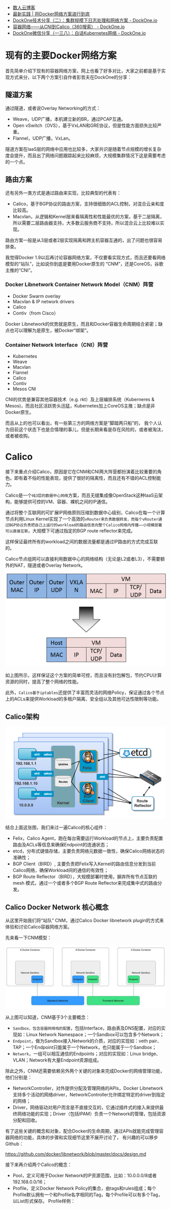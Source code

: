 
* [数人云博客 ](http://blog.shurenyun.com/)
* [最新实践 | 将Docker网络方案进行到底 ](http://blog.shurenyun.com/shurenyun-docker-133/)
* [DockOne技术分享（二）：集群规模下日志处理和网络方案 - DockOne.io ](http://dockone.io/article/355)
* [容器网络——从CNI到Calico（360搜索） - DockOne.io ](http://dockone.io/article/2578)
* [DockOne微信分享（一三八）：白话Kubernetes网络 - DockOne.io ](http://dockone.io/article/2616)


# 现有的主要Docker网络方案
首先简单介绍下现有的容器网络方案，网上也看了好多对比，大家之前都是基于实现方式来分，以下两个方案引自作者彭哲夫在DockOne的分享：

## 隧道方案
通过隧道，或者说Overlay Networking的方式：

* Weave，UDP广播，本机建立新的BR，通过PCAP互通。
* Open vSwitch（OVS），基于VxLAN和GRE协议，但是性能方面损失比较严重。
* Flannel，UDP广播，VxLan。

隧道方案在IaaS层的网络中应用也比较多，大家共识是随着节点规模的增长复杂度会提升，而且出了网络问题跟踪起来比较麻烦，大规模集群情况下这是需要考虑的一个点。

## 路由方案
还有另外一类方式是通过路由来实现，比较典型的代表有：

* Calico，基于BGP协议的路由方案，支持很细致的ACL控制，对混合云亲和度比较高。
* Macvlan，从逻辑和Kernel层来看隔离性和性能最优的方案，基于二层隔离，所以需要二层路由器支持，大多数云服务商不支持，所以混合云上比较难以实现。

路由方案一般是从3层或者2层实现隔离和跨主机容器互通的，出了问题也很容易排查。

我觉得Docker 1.9以后再讨论容器网络方案，不仅要看实现方式，而且还要看网络模型的“站队”，比如说你到底是要用Docker原生的 “CNM”，还是CoreOS，谷歌主推的“CNI”。

### Docker Libnetwork Container Network Model（CNM）阵营

* Docker Swarm overlay
* Macvlan & IP network drivers
* Calico
* Contiv（from Cisco）

Docker Libnetwork的优势就是原生，而且和Docker容器生命周期结合紧密；缺点也可以理解为是原生，被Docker“绑架”。

### Container Network Interface（CNI）阵营

* Kubernetes
* Weave
* Macvlan
* Flannel
* Calico
* Contiv
* Mesos CNI

CNI的优势是兼容其他容器技术（e.g. rkt）及上层编排系统（Kuberneres & Mesos)，而且社区活跃势头迅猛，Kubernetes加上CoreOS主推；缺点是非Docker原生。

而且从上的也可以看出，有一些第三方的网络方案是“脚踏两只船”的， 我个人认为目前这个状态下也是合情理的事儿，但是长期来看是存在风险的，或者被淘汰，或者被收购。

# Calico
接下来重点介绍Calico，原因是它在CNM和CNI两大阵营都扮演着比较重要的角色。即有着不俗的性能表现，提供了很好的隔离性，而且还有不错的ACL控制能力。

Calico是一个`纯3层的数据中心网络`方案，而且无缝集成像OpenStack这种IaaS云架构，能够提供可控的VM、容器、裸机之间的IP通信。

通过将整个互联网的可扩展IP网络原则压缩到数据中心级别，Calico在每一个计算节点利用Linux Kernel实现了一个高效的`vRouter来负责数据转发，而每个vRouter通过BGP协议负责把自己上运行的workload的路由信息向整个Calico网络内传播——小规模部署可以直接互联`，大规模下可通过指定的BGP route reflector来完成。

这样保证最终所有的workload之间的数据流量都是通过IP路由的方式完成互联的。

Calico节点组网可以直接利用数据中心的网络结构（无论是L2或者L3），不需要额外的NAT，隧道或者Overlay Network。 

![k8s-calico.png](img/k8s-calico.png)

如上图所示，这样保证这个方案的简单可控，而且没有封包解包，节约CPU计算资源的同时，提高了整个网络的性能。

此外，`Calico基于iptables`还提供了丰富而灵活的网络Policy，保证通过各个节点上的ACLs来提供Workload的多租户隔离、安全组以及其他可达性限制等功能。

## Calico架构

![k8s-calico-architecture.png](img/k8s-calico-architecture.png)

结合上面这张图，我们来过一遍Calico的核心组件：

* Felix，Calico Agent，跑在每台需要运行Workload的节点上，主要负责配置路由及ACLs等信息来确保Endpoint的连通状态；
* etcd，分布式键值存储，主要负责网络元数据一致性，确保Calico网络状态的准确性；
* BGP Client（BIRD）, 主要负责把Felix写入Kernel的路由信息分发到当前Calico网络，确保Workload间的通信的有效性；
* BGP Route Reflector（BIRD），大规模部署时使用，摒弃所有节点互联的 mesh 模式，通过一个或者多个BGP Route Reflector来完成集中式的路由分发。

## Calico Docker Network 核心概念

从这里开始我们将“站队” CNM，通过Calico Docker libnetwork plugin的方式来体验和讨论Calico容器网络方案。

先来看一下CNM模型： 

![docker-cnm.jpg](img/docker-cnm.jpg)

从上图可以知道，CNM基于3个主要概念：

* `Sandbox，包含容器网络栈的配置`，包括Interface，路由表及DNS配置，对应的实现如：Linux Network Namespace；一个Sandbox可以包含多个Network；
* `Endpoint`，做为Sandbox接入Network的介质，对应的实现如：veth pair、TAP；一个Endpoint只能属于一个Network，也只能属于一个Sandbox；
* `Network`，一组可以相互通信的Endpoints；对应的实现如：Linux bridge、VLAN；Network有大量Endpoint资源组成。

除此之外，CNM还需要依赖另外两个关键的对象来完成Docker的网络管理功能，他们分别是：

* NetworkController，对外提供分配及管理网络的APIs，Docker Libnetwork支持多个活动的网络driver，NetworkController允许绑定特定的driver到指定的网络；
* Driver，网络驱动对用户而言是不直接交互的，它通过插件式的接入来提供最终网络功能的实现；Driver（包括IPAM）负责一个Network的管理，包括资源分配和回收。

有了这些关键的概念和对象，配合Docker的生命周期，通过APIs就能完成管理容器网络的功能，具体的步骤和实现细节这里不展开讨论了， 有兴趣的可以移步 Github：

https://github.com/docker/libnetwork/blob/master/docs/design.md

接下来再介绍两个Calico的概念：

* Pool，定义可用于Docker Network的IP资源范围，比如：10.0.0.0/8或者192.168.0.0/16；
* Profile，定义Docker Network Policy的集合，由tags和rules组成；每个 Profile默认拥有一个和Profile名字相同的Tag，每个Profile可以有多个Tag，以List形式保存。 Profile样例：

